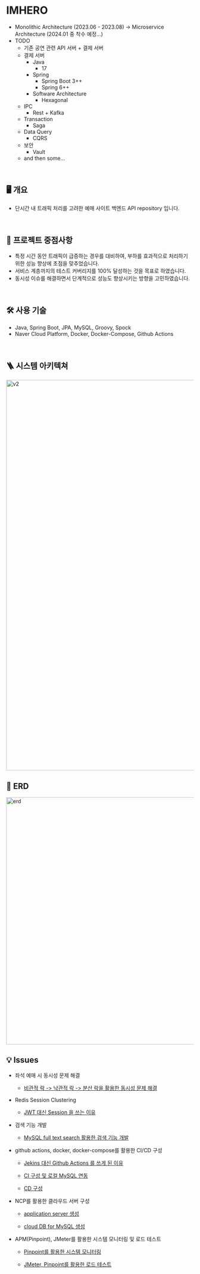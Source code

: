 # IMHERO
- Monolithic Architecture (2023.06 - 2023.08) -> Microservice Architecture (2024.01 중 착수 예정...)
- TODO
  - 기존 공연 관련 API 서버 + 결제 서버 
  - 결제 서버
    - Java
      - 17
    - Spring
      - Spring Boot 3++
      - Spring 6++
    - Software Architecture
      - Hexagonal
  - IPC
    - Rest + Kafka
  - Transaction
    - Saga
  - Data Query
    - CQRS
  - 보안
    - Vault
  - and then some...

<br>

## 🖥 개요

- 단시간 내 트래픽 처리를 고려한 예매 사이트 백엔드 API repository 입니다.

<br>

## 📍 프로젝트 중점사항

- 특정 시간 동안 트래픽이 급증하는 경우를 대비하여, 부하를 효과적으로 처리하기 위한 성능 향상에 초점을 맞추었습니다.
- 서비스 계층까지의 테스트 커버리지를 100% 달성하는 것을 목표로 하였습니다.
- 동시성 이슈를 해결하면서 단계적으로 성능도 향상시키는 방향을 고민하였습니다.

<br>

## 🛠 사용 기술

- Java, Spring Boot, JPA, MySQL, Groovy, Spock
- Naver Cloud Platform, Docker, Docker-Compose, Github Actions

<br>

## 🪜 시스템 아키텍쳐

<img width="1047" alt="v2" src="https://github.com/f-lab-edu/IMHERO/assets/69712211/af3db2e7-31d0-4144-b914-63d916dcfb10">

<br>

## 🔗 ERD

<img width="663" alt="erd" src="https://github.com/f-lab-edu/IMHERO/assets/69712211/4fa0e318-bb6e-4641-9fa7-e84332996a83">

<br>

## 💡 Issues

- 좌석 예매 시 동시성 문제 해결

  - [비관적 락 -> 낙관적 락 -> 분산 락을 활용한 동시성 문제 해결](https://liltdevs.tistory.com/198)

- Redis Session Clustering

  - [JWT 대신 Session 을 쓰는 이유](https://liltdevs.tistory.com/197)

- 검색 기능 개발

  - [MySQL full text search 활용한 검색 기능 개발](https://liltdevs.tistory.com/199)

- github actions, docker, docker-compose를 활용한 CI/CD 구성

  - [Jekins 대신 Github Actions 를 쓰게 된 이유](https://liltdevs.tistory.com/195)

  - [CI 구성 및 로컬 MySQL 연동](https://sundotcom.tistory.com/25)

  - [CD 구성](https://sundotcom.tistory.com/30)

- NCP를 활용한 클라우드 서버 구성

  - [application server 생성](https://sundotcom.tistory.com/28)

  - [cloud DB for MySQL 생성](https://sundotcom.tistory.com/29)

- APM(Pinpoint), JMeter를 활용한 시스템 모니터링 및 로드 테스트

  - [Pinpoint를 활용한 시스템 모니터링](https://sundotcom.tistory.com/31)

  - [JMeter, Pinpoint를 활용한 로드 테스트](https://sundotcom.tistory.com/32)

<br>